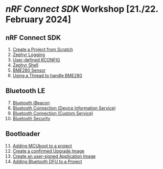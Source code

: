 # _nRF Connect SDK_ Workshop [21./22. February 2024]

## nRF Connect SDK 
1) [Create a Project from Scratch](https://github.com/ChrisKurz/nRF_Connect_SDK/blob/main/doc/NCSv2.5.2_01_ProjectFromScratch.md)
2) [Zephyr Logging](https://github.com/ChrisKurz/nRF_Connect_SDK/blob/main/doc/NCSv2.5.2_02_ZephyrLogging.md)
3) [User-defined KCONFIG](https://github.com/ChrisKurz/nRF_Connect_SDK/blob/main/doc/NCSv2.5.2_03_User-Defined_KCONFIG.md)
4) [Zephyr Shell](https://github.com/ChrisKurz/nRF_Connect_SDK/blob/main/doc/NCSv2.5.2_10_ZephyrShell.md)
5) [BME280 Sensor ](https://github.com/ChrisKurz/nRF_Connect_SDK/blob/main/doc/NCSv2.5.2_ZDD_Sensors_BME280_nRF52840.md)
6) [Using a Thread to handle BME280](https://github.com/ChrisKurz/nRF_Connect_SDK/blob/main/doc/NCSv2.5.2_ZDD_Sensors_BME280_nRF52840_Thread-WORKSHOP.md)


        
## Bluetooth LE
7) [Bluetooth iBeacon](https://github.com/ChrisKurz/Bluetooth/blob/main/doc/NCSv2.5.2_01_Beacon.md)
8) [Bluetooth Connection (Device Information Service)](https://github.com/ChrisKurz/Bluetooth/blob/main/doc/NCSv2.5.2_02_peripheral_Service_DeviceInformation.md)
9) [Bluetooth Connection (Custom Service)](https://github.com/ChrisKurz/Bluetooth/blob/main/doc/NCSv2.5.2_03_peripheral_CustomService.md)
10) [Bluetooth Security](https://github.com/ChrisKurz/Bluetooth/blob/main/doc/NCSv2.5.2_10_peripheral_EnableSecurity.md)

## Bootloader
11) [Adding MCUboot to a project](https://github.com/ChrisKurz/MCUboot/blob/main/doc/NCSv2.5.2_01-AddingMcubootToProject.md)
12) [Create a confirmed Upgrade Image](https://github.com/ChrisKurz/MCUboot/blob/main/doc/NCSv2.5.2_01a-SwapTypePermanent.md)
13) [Create an user-signed Application Image](https://github.com/ChrisKurz/MCUboot/blob/main/doc/NCSv2.5.2_ImageSigning_(ecdsa-p256).md)
14) [Adding Bluetooth DFU to a Project](https://github.com/ChrisKurz/MCUboot/blob/main/doc/NCSv2.5.0_McuMgr_smp_ble.md)
